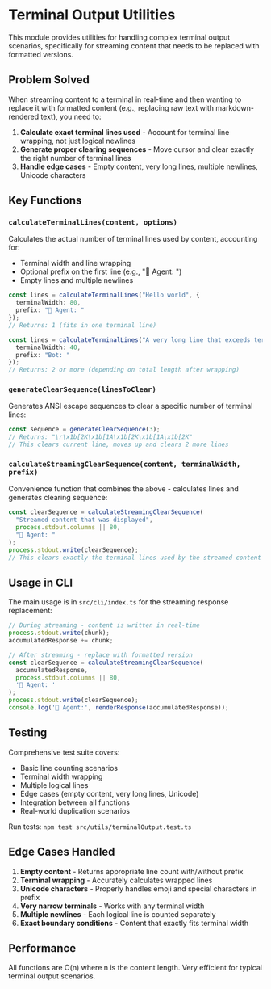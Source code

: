 # Terminal Output Utilities

This module provides utilities for handling complex terminal output scenarios, specifically for streaming content that needs to be replaced with formatted versions.

## Problem Solved

When streaming content to a terminal in real-time and then wanting to replace it with formatted content (e.g., replacing raw text with markdown-rendered text), you need to:

1. **Calculate exact terminal lines used** - Account for terminal line wrapping, not just logical newlines
2. **Generate proper clearing sequences** - Move cursor and clear exactly the right number of terminal lines
3. **Handle edge cases** - Empty content, very long lines, multiple newlines, Unicode characters

## Key Functions

### `calculateTerminalLines(content, options)`

Calculates the actual number of terminal lines used by content, accounting for:
- Terminal width and line wrapping
- Optional prefix on the first line (e.g., "🤖 Agent: ")
- Empty lines and multiple newlines

```typescript
const lines = calculateTerminalLines("Hello world", {
  terminalWidth: 80,
  prefix: "🤖 Agent: "
});
// Returns: 1 (fits in one terminal line)

const lines = calculateTerminalLines("A very long line that exceeds terminal width...", {
  terminalWidth: 40,
  prefix: "Bot: "
});
// Returns: 2 or more (depending on total length after wrapping)
```

### `generateClearSequence(linesToClear)`

Generates ANSI escape sequences to clear a specific number of terminal lines:

```typescript
const sequence = generateClearSequence(3);
// Returns: "\r\x1b[2K\x1b[1A\x1b[2K\x1b[1A\x1b[2K"
// This clears current line, moves up and clears 2 more lines
```

### `calculateStreamingClearSequence(content, terminalWidth, prefix)`

Convenience function that combines the above - calculates lines and generates clearing sequence:

```typescript
const clearSequence = calculateStreamingClearSequence(
  "Streamed content that was displayed",
  process.stdout.columns || 80,
  "🤖 Agent: "
);
process.stdout.write(clearSequence);
// This clears exactly the terminal lines used by the streamed content
```

## Usage in CLI

The main usage is in `src/cli/index.ts` for the streaming response replacement:

```typescript
// During streaming - content is written in real-time
process.stdout.write(chunk);
accumulatedResponse += chunk;

// After streaming - replace with formatted version
const clearSequence = calculateStreamingClearSequence(
  accumulatedResponse, 
  process.stdout.columns || 80, 
  '🤖 Agent: '
);
process.stdout.write(clearSequence);
console.log('🤖 Agent:', renderResponse(accumulatedResponse));
```

## Testing

Comprehensive test suite covers:
- Basic line counting scenarios
- Terminal width wrapping
- Multiple logical lines
- Edge cases (empty content, very long lines, Unicode)
- Integration between all functions
- Real-world duplication scenarios

Run tests: `npm test src/utils/terminalOutput.test.ts`

## Edge Cases Handled

1. **Empty content** - Returns appropriate line count with/without prefix
2. **Terminal wrapping** - Accurately calculates wrapped lines
3. **Unicode characters** - Properly handles emoji and special characters in prefix
4. **Very narrow terminals** - Works with any terminal width
5. **Multiple newlines** - Each logical line is counted separately
6. **Exact boundary conditions** - Content that exactly fits terminal width

## Performance

All functions are O(n) where n is the content length. Very efficient for typical terminal output scenarios.